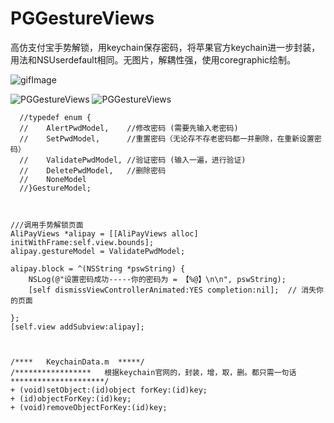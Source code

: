 # PGGestureViews
高仿支付宝手势解锁，用keychain保存密码，将苹果官方keychain进一步封装，用法和NSUserdefault相同。无图片，解耦性强，使用coregraphic绘制。

![gifImage](https://raw.githubusercontent.com/guoxianlongw/PGGestureViews/master/PGGPic.gif)


![PGGestureViews](https://raw.githubusercontent.com/guoxianlongw/PGGestureViews/master/1.png)
![PGGestureViews](https://raw.githubusercontent.com/guoxianlongw/PGGestureViews/master/2.png)


      //typedef enum {
      //    AlertPwdModel,    //修改密码 (需要先输入老密码)
      //    SetPwdModel,      //重置密码（无论存不存老密码都一并删除，在重新设置密码）
      //    ValidatePwdModel, //验证密码 (输入一遍，进行验证)
      //    DeletePwdModel,   //删除密码
      //    NoneModel
      //}GestureModel;



    ///调用手势解锁页面
    AliPayViews *alipay = [[AliPayViews alloc] initWithFrame:self.view.bounds];
    alipay.gestureModel = ValidatePwdModel;
    
    alipay.block = ^(NSString *pswString) {
        NSLog(@"设置密码成功-----你的密码为 = 【%@】\n\n", pswString);
        [self dismissViewControllerAnimated:YES completion:nil];  // 消失你的页面
        
    };
    [self.view addSubview:alipay];
    


    /****   KeychainData.m  *****/
    /*****************   根据keychain官网的，封装，增，取，删。都只需一句话  *********************/
    + (void)setObject:(id)object forKey:(id)key;
    + (id)objectForKey:(id)key;
    + (void)removeObjectForKey:(id)key;



